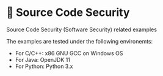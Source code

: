 # 🔐 Source Code Security
Source Code Security (Software Security) related examples

The examples are tested under the following environemts:
- For C/C++: x86 GNU GCC on Windows OS
- For Java: OpenJDK 11
- For Python: Python 3.x
